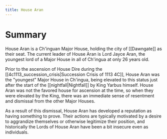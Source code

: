 ```yaml
---
title: House Aran
---
```

# Summary
House Aran is a Ch'inguan Major House, holding the city of [[Dawngate]] as their seat. The current leader of House Aran is Lord Jayce Aran, the youngest lord of a Major House in all of Ch'ingua at only 26 years old. 

Prior to the ascension of House Dire during the [[4c1113_succession_crisis|Succession Crisis of 1113 4C]], House Aran was the "youngest" Major House in Ch'ingua, being elevated to this status just after the start of the [[nightfall|Nightfall]] by King Yarbus himself. House Aran was not the favored house for ascension at the time, so when they were elevated by the King, there was an immediate sense of resentment and dismissal from the other Major Houses. 

As a result of this dismissal, House Aran has developed a reputation as having something to prove. Their actions are typically motivated by a desire to aggrandize themselves or otherwise legitimize their position, and historically the Lords of House Aran have been a bit insecure even as individuals. 
